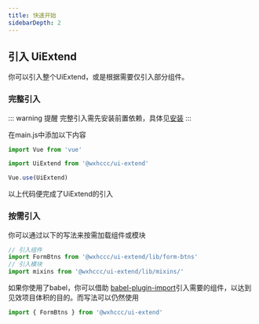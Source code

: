 ```yaml
---
title: 快速开始
sidebarDepth: 2
---
```


## 引入 UiExtend

你可以引入整个UiExtend，或是根据需要仅引入部分组件。

### 完整引入

::: warning 提醒
完整引入需先安装前置依赖，具体见[安装](./)
:::

在main.js中添加以下内容
``` js
import Vue from 'vue'

import UiExtend from '@wxhccc/ui-extend'

Vue.use(UiExtend)
```
以上代码便完成了UiExtend的引入

### 按需引入

你可以通过以下的写法来按需加载组件或模块
``` js
// 引入组件
import FormBtns from '@wxhccc/ui-extend/lib/form-btns'
// 引入模块
import mixins from '@wxhccc/ui-extend/lib/mixins/'
```

如果你使用了babel，你可以借助 [babel-plugin-import](https://github.com/ant-design/babel-plugin-import)引入需要的组件，以达到见效项目体积的目的。而写法可以仍然使用
``` js
import { FormBtns } from '@wxhccc/ui-extend'
```